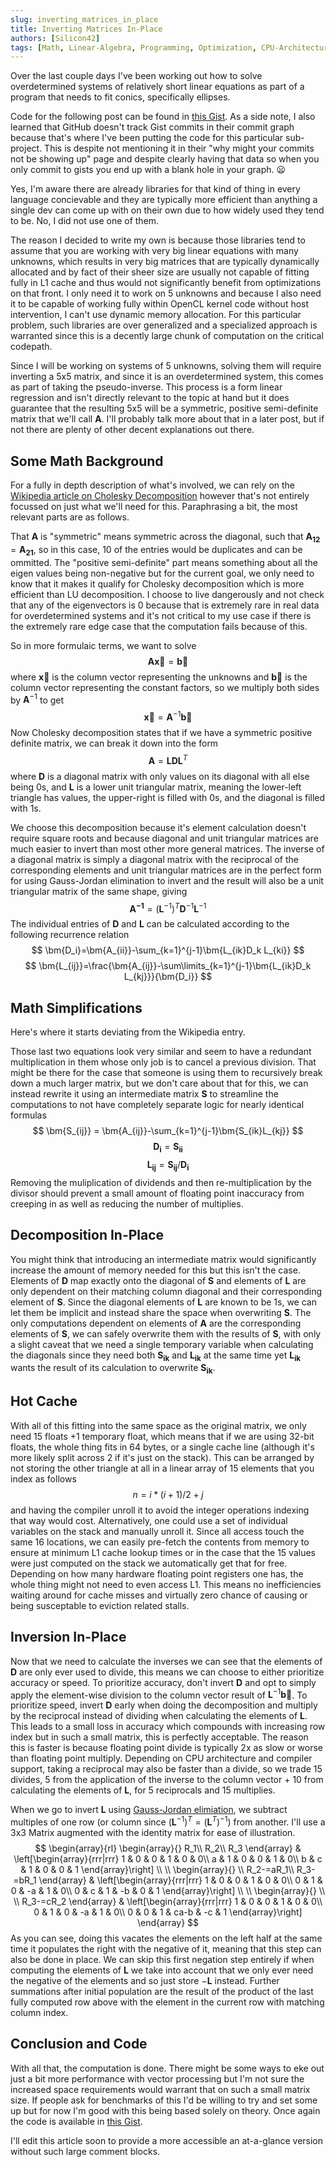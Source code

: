 ```yaml
---
slug: inverting_matrices_in_place
title: Inverting Matrices In-Place
authors: [Silicon42]
tags: [Math, Linear-Algebra, Programming, Optimization, CPU-Architecture]
---
```


Over the last couple days I've been working out how to solve overdetermined 
systems of relatively short linear equations as part of a program that needs to 
fit conics, specifically ellipses. <!-- truncate -->

Code for the following post can be found in 
[this Gist](https://gist.github.com/Silicon42/45a59f04e767561b1c8bcfabe6cab48c).
As a side note, I also learned that GitHub doesn't track Gist commits in their
commit graph because that's where I've been putting the code for this 
particular sub-project. This is despite not mentioning it in their "why might 
your commits not be showing up" page and despite clearly having that data so 
when you only commit to gists you end up with a blank hole in your graph. 
:frowning: 

Yes, I'm aware there are already libraries for that kind of thing in every 
language concievable and they are typically more efficient than anything a 
single dev can come up with on their own due to how widely used they tend to 
be. No, I did not use one of them.

The reason I decided to write my own is because those libraries tend to assume 
that you are working with very big linear equations with many unknowns, which 
results in very big matrices that are typically dynamically allocated and by 
fact of their sheer size are usually not capable of fitting fully in L1 cache 
and thus would not significantly benefit from optimizations on that front. I 
only need it to work on 5 unknowns and because I also need it to be capable of 
working fully within OpenCL kernel code without host intervention, I can't use 
dynamic memory allocation. For this particular problem, such libraries are over 
generalized and a specialized approach is warranted since this is a decently 
large chunk of computation on the critical codepath.

Since I will be working on systems of 5 unknowns, solving them will require 
inverting a 5x5 matrix, and since it is an overdetermined system, this comes as 
part of taking the pseudo-inverse. This process is a form linear regression and 
isn't directly relevant to the topic at hand but it does guarantee that the 
resulting 5x5 will be a symmetric, positive semi-definite matrix that we'll call 
$\bm{A}$. I'll probably talk more about that in a later post, but if not there 
are plenty of other decent explanations out there.

## Some Math Background
For a fully in depth description of what's involved, we can rely on the 
[Wikipedia article on Cholesky Decomposition](https://en.wikipedia.org/wiki/Cholesky_decomposition) 
however that's not entirely focussed on just what we'll need for this. 
Paraphrasing a bit, the most relevant parts are as follows.

That $\bm{A}$ is "symmetric" means symmetric across the diagonal, such that 
$\bm{A_{12}} = \bm{A_{21}}$, so in this case, 10 of the entries would be 
duplicates and can be ommitted. The "positive semi-definite" part means 
something about all the eigen values being non-negative but for the current 
goal, we only need to know that it makes it qualify for Cholesky decomposition 
which is more efficient than LU decomposition. I choose to live dangerously and 
not check that any of the eigenvectors is $0$ because that is extremely rare in 
real data for overdetermined systems and it's not critical to my use case if 
there is the extremely rare edge case that the computation fails because of 
this. 

So in more formulaic terms, we want to solve 
$$
\bm{A\vec{x}}=\bm{\vec{b}}
$$
where $\bm{\vec{x}}$ is the column vector representing the unknowns and 
$\bm{\vec{b}}$ is the column vector representing the constant factors, so we 
multiply both sides by $\bm{A}^{-1}$ to get
$$
\bm{\vec{x}}=\bm{A}^{-1}\bm{\vec{b}}
$$
Now Cholesky decomposition states that if we have a symmetric positive definite 
matrix, we can break it down into the form
$$
\bm{A}=\bm{LDL}^T
$$
where $\bm{D}$ is a diagonal matrix with only values on its diagonal with all 
else being $0$s, and $\bm{L}$ is a lower unit triangular matrix, meaning the 
lower-left triangle has values, the upper-right is filled with $0$s, and the 
diagonal is filled with $1$s.

We choose this decomposition because it's element calculation doesn't require 
square roots and because diagonal and unit triangular matrices are much easier 
to invert than most other more general matrices. The inverse of a diagonal 
matrix is simply a diagonal matrix with the reciprocal of the corresponding 
elements and unit triangular matrices are in the perfect form for using 
Gauss-Jordan elimination to invert and the result will also be a unit triangular 
matrix of the same shape, giving
$$
\bm{A^{-1}}=(\bm{L}^{-1})^T\bm{D}^{-1}\bm{L}^{-1}
$$
The individual entries of $\bm{D}$ and $\bm{L}$ can be calculated according to 
the following recurrence relation
$$
\bm{D_i}=\bm{A_{ii}}-\sum_{k=1}^{j-1}\bm{L_{ik}D_k L_{ki}}
$$
$$
\bm{L_{ij}}=\frac{\bm{A_{ij}}-\sum\limits_{k=1}^{j-1}\bm{L_{ik}D_k L_{kj}}}{\bm{D_i}}
$$

## Math Simplifications
Here's where it starts deviating from the Wikipedia entry.

Those last two equations look very similar and seem to have a redundant 
multiplication in them whose only job is to cancel a previous division. That 
might be there for the case that someone is using them to recursively break down 
a much larger matrix, but we don't care about that for this, we can instead 
rewrite it using an intermediate matrix $\bm{S}$ to streamline the computations 
to not have completely separate logic for nearly identical formulas
$$
\bm{S_{ij}} = \bm{A_{ij}}-\sum_{k=1}^{j-1}\bm{S_{ik}L_{kj}}
$$
$$
\bm{D_i} = \bm{S_{ii}}
$$
$$
\bm{L_{ij}} = \bm{S_{ij}}/\bm{D_i}
$$
Removing the muliplication of dividends and then re-multiplication by the 
divisor should prevent a small amount of floating point inaccuracy from creeping 
in as well as reducing the number of multiplies.

## Decomposition In-Place
You might think that introducing an intermediate matrix would significantly 
increase the amount of memory needed for this but this isn't the case. Elements 
of $\bm{D}$ map exactly onto the diagonal of $\bm{S}$ and elements of $\bm{L}$ 
are only dependent on their matching column diagonal and their corresponding 
element of $\bm{S}$. Since the diagonal elements of $\bm{L}$ are known to be 
$1$s, we can let them be implicit and instead share the space when overwriting 
$\bm{S}$. The only computations dependent on elements of $\bm{A}$ are the 
corresponding elements of $\bm{S}$, we can safely overwrite them with the 
results of $\bm{S}$, with only a slight caveat that we need a single temporary 
variable when calculating the diagonals since they need both $\bm{S_{ik}}$ and 
$\bm{L_{ik}}$ at the same time yet $\bm{L_{ik}}$ wants the result of its 
calculation to overwrite $\bm{S_{ik}}$.

## Hot Cache
With all of this fitting into the same space as the original matrix, we only 
need 15 floats +1 temporary float, which means that if we are using 32-bit 
floats, the whole thing fits in 64 bytes, or a single cache line (although it's 
more likely split across 2 if it's just on the stack). This can be arranged by 
not storing the other triangle at all in a linear array of 15 elements that you 
index as follows
$$
n = i*(i+1)/2 + j
$$
and having the compiler unroll it to avoid the integer operations indexing that 
way would cost. Alternatively, one could use a set of individual variables on 
the stack and manually unroll it. Since all access touch the same 16 locations, 
we can easily pre-fetch the contents from memory to ensure at minimum L1 cache 
lookup times or in the case that the 15 values were just computed on the stack 
we automatically get that for free. Depending on how many hardware floating 
point registers one has, the whole thing might not need to even access L1. This 
means no inefficiencies waiting around for cache misses and virtually zero 
chance of causing or being susceptable to eviction related stalls.

## Inversion In-Place
Now that we need to calculate the inverses we can see that the elements of 
$\bm{D}$ are only ever used to divide, this means we can choose to either 
prioritize accuracy or speed. To prioritize accuracy, don't invert $\bm{D}$ and 
opt to simply apply the element-wise division to the column vector result of 
$\bm{L}^{-1}\bm{\vec{b}}$. To prioritize speed, invert $\bm{D}$ early when doing 
the decomposition and multiply by the reciprocal instead of dividing when 
calculating the elements of $\bm{L}$. This leads to a small loss in accuracy 
which compounds with increasing row index but in such a small matrix, this is 
perfectly acceptable. The reason this is faster is because floating point divide 
is typically 2x as slow or worse than floating point multiply. Depending on CPU 
architecture and compiler support, taking a reciprocal may also be faster than a 
divide, so we trade 15 divides, 5 from the application of the inverse to the 
column vector + 10 from calculating the elements of $\bm{L}$, for 5 reciprocals 
and 15 multiplies.

When we go to invert $\bm{L}$ using 
[Gauss-Jordan elimiation](https://en.wikipedia.org/wiki/Gaussian_elimination#Gauss%E2%80%93Jordan_elimination), 
we subtract multiples of one row (or column since 
$(\bm{L}^{-1})^T=(\bm{L}^T)^{-1}$) from another. I'll use a 3x3 Matrix augmented 
with the identity matrix for ease of illustration.
$$
\begin{array}{rl}
\begin{array}{}
R_1\\
R_2\\
R_3
\end{array} & 
\left[\begin{array}{rrr|rrr}
1 & 0 & 0 & 1 & 0 & 0\\
a & 1 & 0 & 0 & 1 & 0\\
b & c & 1 & 0 & 0 & 1
\end{array}\right] \\ \\
\begin{array}{}
\\
R_2-=aR_1\\
R_3-=bR_1
\end{array} & 
\left[\begin{array}{rrr|rrr}
1 & 0 & 0 &  1 & 0 & 0\\
0 & 1 & 0 & -a & 1 & 0\\
0 & c & 1 & -b & 0 & 1
\end{array}\right] \\ \\
\begin{array}{}
\\
\\
R_3-=cR_2
\end{array} &
\left[\begin{array}{rrr|rrr}
1 & 0 & 0 &    1 &  0 & 0\\
0 & 1 & 0 &   -a &  1 & 0\\
0 & 0 & 1 & ca-b & -c & 1
\end{array}\right]
\end{array}
$$
As you can see, doing this vacates the elements on the left half at the same 
time it populates the right with the negative of it, meaning that this step can 
also be done in place. We can skip this first negation step entirely if when 
computing the elements of $\bm{L}$ we take into account that we only ever need 
the negative of the elements and so just store $-\bm{L}$ instead. Further 
summations after initial population are the result of the product of the last 
fully computed row above with the element in the current row with matching 
column index.

## Conclusion and Code
With all that, the computation is done. There might be some ways to eke out just 
a bit more performance with vector processing but I'm not sure the increased 
space requirements would warrant that on such a small matrix size. If people ask 
for benchmarks of this I'd be willing to try and set some up but for now I'm 
good with this being based solely on theory. Once again the code is available in 
[this Gist](https://gist.github.com/Silicon42/45a59f04e767561b1c8bcfabe6cab48c).

I'll edit this article soon to provide a more accessible an at-a-glance version 
without such large comment blocks.
